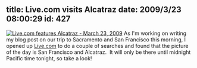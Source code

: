 title: Live.com visits Alcatraz
date: 2009/3/23 08:00:29
id: 427
---
[![Live.com features Alcatraz - March 23, 2009](http://www.s-church.net/journal_images/WindowsLiveWriter/Live.comvisitsAlcatraz_7EAB/Live.com%20-%20Alcatraz%20-%2020090323_6.jpg "Live.com features Alcatraz - March 23, 2009")](http://www.live.com) As I'm working on writing my blog post on our trip to Sacramento and San Francisco this morning, I opened up [Live.com](http://www.live.com) to do a couple of searches and found that the picture of the day is San Francisco and Alcatraz.  It will only be there until midnight Pacific time tonight, so take a look!